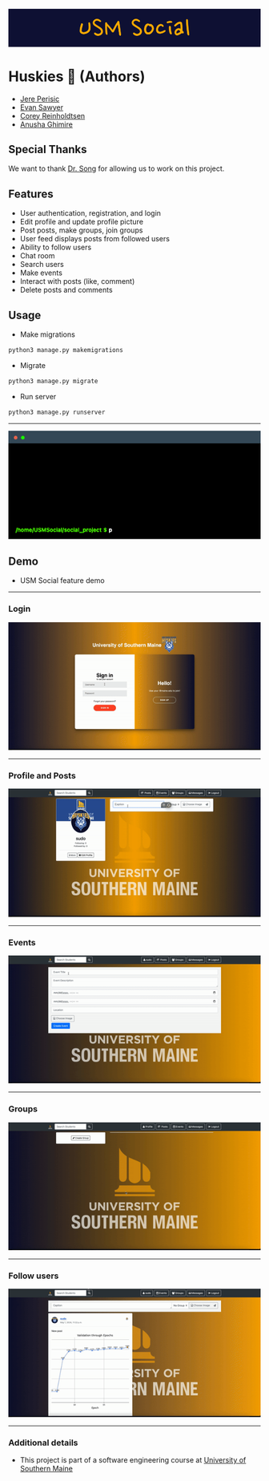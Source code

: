 ![banner](img/USM_Social.png)

# Huskies :wolf: (Authors)
 - [Jere Perisic](https://github.com/PerisicJere)
 - [Evan Sawyer](https://github.com/Evanmsawyer)
 - [Corey Reinholdtsen](https://github.com/CjamesR10)
 - [Anusha Ghimire](https://github.com/anu-sha19)
## Special Thanks 
We want to thank [Dr. Song](https://yuqi-song.github.io/) for allowing us to work on this project. 


## Features

- User authentication, registration, and login
- Edit profile and update profile picture
- Post posts, make groups, join groups
- User feed displays posts from followed users
- Ability to follow users
- Chat room
- Search users
- Make events
- Interact with posts (like, comment)
- Delete posts and comments

## Usage
- Make migrations
```bash
python3 manage.py makemigrations
```
- Migrate
```bash
python3 manage.py migrate
```
- Run server
```bash
python3 manage.py runserver
```
<hr/>

![usage](img/terminal.gif)



## Demo 
- USM Social feature demo
----
### Login
![Login](img/demo.gif)

----
### Profile and Posts
![Post, and bio](img/post-demo.gif)

----

### Events
![Events](img/Events.gif)

----

### Groups
![groups](img/groups.gif)

----

### Follow users
![follow](img/follow.gif)

----

### Additional details

- This project is part of a software engineering course at [University of Southern Maine](https://usm.maine.edu/)

